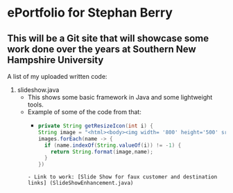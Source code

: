 # ePortfolio for Stephan Berry

## This will be a Git site that will showcase some work done over the years at Southern New Hampshire University

A list of my uploaded written code:

1. slideshow.java
    - This shows some basic framework in Java and some lightweight tools. 
    - Example of some of the code from that:
        - ```java
          private String getResizeIcon(int i) {
          String image = "<html><body><img width= '800' height='500' src='/resources/%s'</body></html>"; 
          images.forEach(name -> {
            if (name.indexOf(String.valueOf(i)) != -1) {
              return String.format(image,name);
            }
          })
         ```
      - Link to work: [Slide Show for faux customer and destination links] (SlideShowEnhancement.java)
